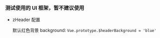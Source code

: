 ### 测试使用的 UI 框架，暂不建议使用

* zHeader 配置
  
  默认红色背景
  background: `Vue.prototype.$headerBackground = 'blue'`